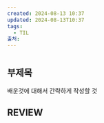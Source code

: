 ```yaml
---
created: 2024-08-13 10:37
updated: 2024-08-13T10:37
tags:
  - TIL
출처: 
---
```

# 
## 부제목
배운것에 대해서 간략하게 작성할 것
## REVIEW
